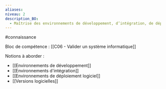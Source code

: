 ```yaml
---
aliases: 
niveau: 2
description_BO:
  - Maîtrise des environnements de développement, d’intégration, de déploiement logiciel et des versions logicielles associées
---
```

#connaissance

Bloc de compétence : [[C06 - Valider un système informatique]]

Notions à aborder : 
- [[Environnements de développement]]
- [[Environnements d'intégration]]
- [[Environnements de déploiement logiciel]]
- [[Versions logicielles]]

